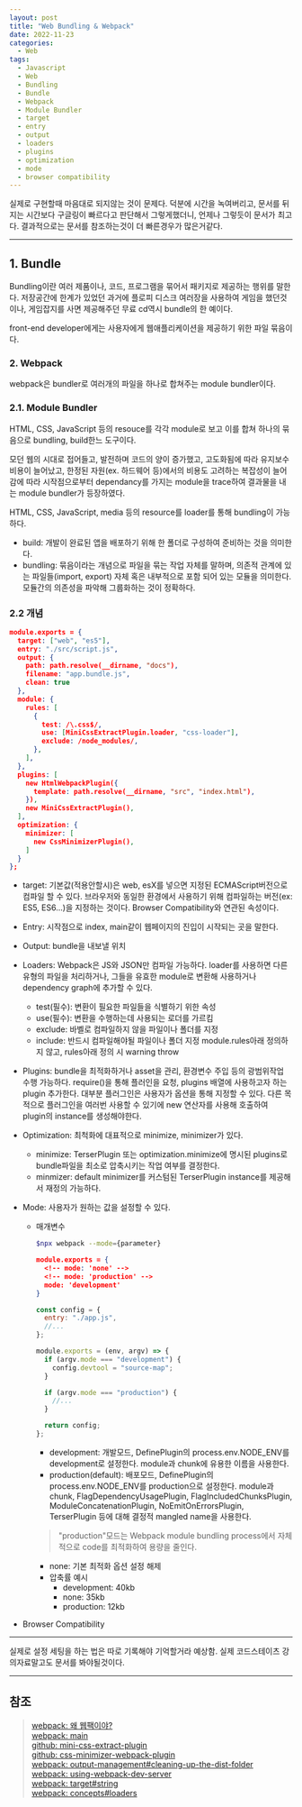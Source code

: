 ```yaml
---
layout: post
title: "Web Bundling & Webpack"
date: 2022-11-23
categories:
  - Web
tags:
  - Javascript
  - Web
  - Bundling
  - Bundle
  - Webpack
  - Module Bundler
  - target
  - entry
  - output
  - loaders
  - plugins
  - optimization
  - mode
  - browser compatibility
---
```


실제로 구현할때 마음대로 되지않는 것이 문제다. 덕분에 시간을 녹여버리고, 문서를 뒤지는 시간보다 구글링이 빠르다고 판단해서 그렇게했더니, 언제나 그렇듯이 문서가 최고다. 결과적으로는 문서를 참조하는것이 더 빠른경우가 많은거같다.

---

## 1. Bundle

Bundling이란 여러 제품이나, 코드, 프로그램을 묶어서 패키지로 제공하는 행위를 말한다. 저장공간에 한계가 있었던 과거에 플로피 디스크 여러장을 사용하여 게임을 했던것이나, 게임잡지를 사면 제공해주던 무료 cd역시 bundle의 한 예이다.

front-end developer에게는 사용자에게 웹애플리케이션을 제공하기 위한 파일 묶음이다.

### 2. Webpack

webpack은 bundler로 여러개의 파일을 하나로 합쳐주는 module bundler이다.

### 2.1. Module Bundler

HTML, CSS, JavaScript 등의 resouce를 각각 module로 보고 이를 합쳐 하나의 묶음으로 bundling, build한느 도구이다.

모던 웹의 시대로 접어들고, 발전하며 코드의 양이 증가했고, 고도화됨에 따라 유지보수비용이 늘어났고, 한정된 자원(ex. 하드웨어 등)에서의 비용도 고려하는 복잡성이 늘어감에 따라 시작점으로부터 dependancy를 가지는 module을 trace하여 결과물을 내는 module bundler가 등장하였다.

HTML, CSS, JavaScript, media 등의 resource를 loader를 통해 bundling이 가능하다.

- build: 개발이 완료된 앱을 배포하기 위해 한 폴더로 구성하여 준비하는 것을 의미한다.
- bundling: 묶음이라는 개념으로 파일을 묶는 작업 자체를 말하며, 의존적 관계에 있는 파일들(import, export) 자체 혹은 내부적으로 포함 되어 있는 모듈을 의미한다. 모듈간의 의존성을 파악해 그룹화하는 것이 정확하다.

### 2.2 개념

```json
module.exports = {
  target: ["web", "es5"],
  entry: "./src/script.js",
  output: {
    path: path.resolve(__dirname, "docs"),
    filename: "app.bundle.js",
    clean: true
  },
  module: {
    rules: [
      {
        test: /\.css$/,
        use: [MiniCssExtractPlugin.loader, "css-loader"],
        exclude: /node_modules/,
      },
    ],
  },
  plugins: [
    new HtmlWebpackPlugin({
      template: path.resolve(__dirname, "src", "index.html"),
    }),
    new MiniCssExtractPlugin(),
  ],
  optimization: {
    minimizer: [
      new CssMinimizerPlugin(),
    ]
  }
};
```

- target: 기본값(적용안할시)은 web, esX를 넣으면 지정된 ECMAScript버전으로 컴파일 할 수 있다. 브라우저와 동일한 환경에서 사용하기 위해 컴파일하는 버전(ex: ES5, ES6...)을 지정하는 것이다. Browser Compatibility와 연관된 속성이다.
- Entry: 시작점으로 index, main같이 웹페이지의 진입이 시작되는 곳을 말한다.
- Output: bundle을 내보낼 위치
- Loaders: Webpack은 JS와 JSON만 컴파일 가능하다. loader를 사용하면 다른 유형의 파일을 처리하거나, 그들을 유효한 module로 변환해 사용하거나 dependency graph에 추가할 수 있다.
  - test(필수): 변환이 필요한 파일들을 식별하기 위한 속성
  - use(필수): 변환을 수행하는데 사용되는 로더를 가르킴
  - exclude: 바벨로 컴파일하지 않을 파일이나 폴더를 지정
  - include: 반드시 컴파일해야될 파일이나 폴더 지정
    module.rules아래 정의하지 않고, rules아래 정의 시 warning throw
- Plugins: bundle을 최적화하거나 asset을 관리, 환경변수 주입 등의 광범위작업 수행 가능하다. require()을 통해 플러인을 요청, plugins 배열에 사용하고자 하는 plugin 추가한다. 대부분 플러그인은 사용자가 옵션을 통해 지정할 수 있다. 다른 목적으로 플러그인을 여러번 사용할 수 있기에 new 연산자를 사용해 호출하여 plugin의 instance를 생성해야한다.
- Optimization: 최척화에 대표적으로 minimize, minimizer가 있다.
  - minimize: TerserPlugin 또는 optimization.minimize에 명시된 plugins로 bundle파일을 최소로 압축시키는 작업 여부를 결정한다.
  - minmizer: default minimizer를 커스텀된 TerserPlugin instance를 제공해서 재정의 가능하다.
- Mode: 사용자가 원하는 값을 설정할 수 있다.

  - 매개변수

    ```bash
    $npx webpack --mode={parameter}
    ```

    ```json
    module.exports = {
      <!-- mode: 'none' -->
      <!-- mode: 'production' -->
      mode: 'development'
    }
    ```

    ```javascript
    const config = {
      entry: "./app.js",
      //...
    };

    module.exports = (env, argv) => {
      if (argv.mode === "development") {
        config.devtool = "source-map";
      }

      if (argv.mode === "production") {
        //...
      }

      return config;
    };
    ```

    - development: 개발모드, DefinePlugin의 process.env.NODE_ENV를 development로 설정한다. module과 chunk에 유용한 이름을 사용한다.
    - production(default): 배포모드, DefinePlugin의 process.env.NODE_ENV를 production으로 설정한다. module과 chunk, FlagDependencyUsagePlugin, FlagIncludedChunksPlugin, ModuleConcatenationPlugin, NoEmitOnErrorsPlugin, TerserPlugin 등에 대해 결정적 mangled name을 사용한다.

    > "production"모드는 Webpack module bundling process에서 자체적으로 code를 최적화하여 용량을 줄인다.

    - none: 기본 최적화 옵션 설정 해제
    - 압축률 예시
      - development: 40kb
      - none: 35kb
      - production: 12kb

- Browser Compatibility

---

실제로 설정 세팅을 하는 법은 따로 기록해야 기억할거라 예상함. 실제 코드스테이츠 강의자료말고도 문서를 봐야될것이다.

---

## 참조

> [webpack: 왜 웹팩이야?](https://webpack.kr/concepts/why-webpack/)  
> [webpack: main](https://webpack.kr/)  
> [github: mini-css-extract-plugin](https://github.com/webpack-contrib/mini-css-extract-plugin)  
> [github: css-minimizer-webpack-plugin](https://github.com/webpack-contrib/css-minimizer-webpack-plugin)  
> [webpack: output-management#cleaning-up-the-dist-folder](https://webpack.kr/guides/output-management/#cleaning-up-the-dist-folder)  
> [webpack: using-webpack-dev-server](https://webpack.kr/guides/development/#using-webpack-dev-server)  
> [webpack: target#string](https://webpack.kr/configuration/target/#string-1)  
> [webpack: concepts#loaders](https://webpack.js.org/concepts#loaders)
